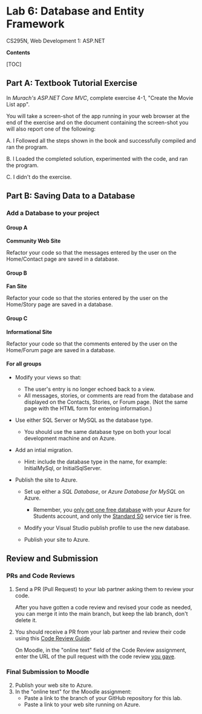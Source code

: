 <h1>Lab 6: Database and Entity Framework</h1>

 CS295N, Web Development 1: ASP.NET

**Contents**

[TOC]

## Part A: Textbook Tutorial Exercise

In *Murach's ASP.NET Core MVC*, complete exercise 4-1, "Create the Movie List app". 

You will take a screen-shot of the app running in your web browser at the end of the exercise and on the document containing the screen-shot you will also report one of the following:

A. I Followed all the steps shown in the book and successfully compiled and ran the program.

B. I Loaded the completed solution, experimented with the code, and ran the program.

C. I didn't do the exercise.



## Part B: Saving Data to a Database

### Add a Database to your project

#### Group A

**Community Web Site**

Refactor your code so that the messages entered by the user on the Home/Contact page are saved in a database.

#### Group B

**Fan Site**

Refactor your code so that the stories entered by the user on the Home/Story page are saved in a database.

#### Group C

**Informational Site**

Refactor your code so that the comments entered by the user on the Home/Forum page are saved in a database.



#### For all groups

- Modify your views so that:
  - The user's entry is no longer echoed back to a view.
  -  All messages, stories, or comments are read from the database and displayed on the Contacts, Stories, or Forum page. (Not the same page with the HTML form for entering information.)
- Use either SQL Server or MySQL as the database type.
  - You should use the same database type on both your local development machine and on Azure.

- Add an intial migration.
  - Hint: include the database type in the name, for example: InitialMySql, or InitialSqlServer.

- Publish the site to Azure.
  - Set up either a *SQL Database*, or *Azure Database for MySQL* on Azure.
    - Remember, you <u>only get one free database</u> with your Azure for Students account, and only the <u>Standard S0</u> service tier is free.

  - Modify your Visual Studio publish profile to use the new database.
  - Publish your site to Azure.




## Review and Submission

### PRs and Code Reviews

1. Send a PR (Pull Request) to your lab partner asking them to review your code. 

   After you have gotten a code review and revised your code as needed, you can merge it into the main branch, but keep the lab branch, don't delete it.

2. You should receive a PR from your lab partner and review their code using this [Code Review Guide](../CodeReviewGuide.html).

   On Moodle, in the "online text" field of the Code Review assignment, enter the URL of the pull request with the code review <u>you gave</u>.

### Final Submission to Moodle

2.  Publish your web site to Azure.
3.  In the "online text" for the Moodle assignment:
    - Paste a link to the branch of your GitHub repository for this lab.
    - Paste a link to your web site running on Azure.